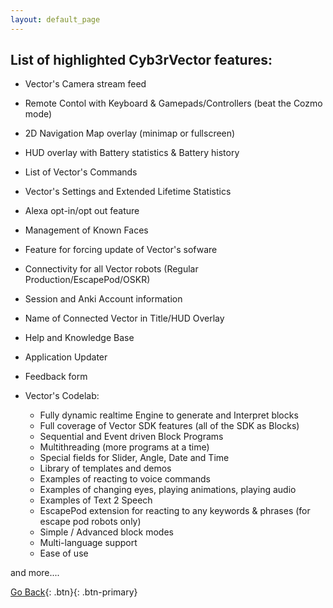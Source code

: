 ```yaml
---
layout: default_page
---
```


## List of highlighted Cyb3rVector features:

- Vector's Camera stream feed
- Remote Contol with Keyboard & Gamepads/Controllers (beat the Cozmo mode)
- 2D Navigation Map overlay (minimap or fullscreen)
- HUD overlay with Battery statistics & Battery history
- List of Vector's Commands
- Vector's Settings and Extended Lifetime Statistics
- Alexa opt-in/opt out feature
- Management of Known Faces
- Feature for forcing update of Vector's sofware
- Connectivity for all Vector robots (Regular Production/EscapePod/OSKR)
- Session and Anki Account information
- Name of Connected Vector in Title/HUD Overlay
- Help and Knowledge Base
- Application Updater
- Feedback form

- Vector's Codelab:
  * Fully dynamic realtime Engine to generate and Interpret blocks
  * Full coverage of Vector SDK features (all of the SDK as Blocks)
  * Sequential and Event driven Block Programs
  * Multithreading (more programs at a time)
  * Special fields for Slider, Angle, Date and Time
  * Library of templates and demos
  * Examples of reacting to voice commands
  * Examples of changing eyes, playing animations, playing audio
  * Examples of Text 2 Speech
  * EscapePod extension for reacting to any keywords & phrases (for escape pod robots only)
  * Simple / Advanced block modes
  * Multi-language support
  * Ease of use

and more....


[Go Back](./){: .btn}{: .btn-primary}
